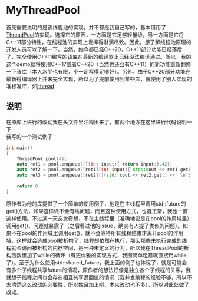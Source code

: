 # MyThreadPool
首先需要说明的是该线程池的实现，并不都是我自己写的，基本借用了[ThreadPool](https://github.com/progschj/ThreadPool)的实现。选择它的原因，一方面是它足够轻量级，另一方面是它将C++11部分特性，在线程池的实现上发挥得淋漓尽致。因此，想了解线程池原理的开发人员可以了解一下。当然，如今都已经C++20，C++11部分功能已经落后了，完全使用C++11编写的该库在最新的编译器上已经没法编译通过。所以，我的这个demo就将使用C++17或者C++20（当然也还会有C++11）的新功能重新翻修一下该库（本人水平也有限，不一定写得足够好）。另外，由于C++20部分功能在最新得编译器上并未完全实现，所以为了提前使用到某些库，就使用了别人实现的准标准库，如[jthread](https://github.com/josuttis/jthread)
## 说明
在原库上进行的改动我在头文件里注释出来了，有两个地方在这里进行代码说明一下：  
我写的一个测试例子：
```cpp
int main()
{
    ThreadPool pool(4);
    auto ret1 = pool.enqueue([](int input){ return input;},42);
    auto ret2 = pool.enqueue([ret1](int input){ std::cout << ret1.get() << '\n'; return input}, 46);
    auto ret3 = pool.enqueue([ret2](){std::cout << ret2.get() << '\n';});
    
    return 0;
}
```
原作者为他的库提供了一个简单的使用例子，他是在主线程里调用std::future的get()方法，如果这样做不会有啥问题，而且这种使用方式，也挺正常，我也一直这样使用。不过某一天突发奇想，不在主线程里（准确地说是在pool的作用域里）调用get()，问题就暴露了（之后看过他的issue，确实有人提了类似的问题）。如果不在pool的作用域里调用get()，就不会等待所有线程结束才离开pool的作用域，这样就会造成pool被析构了，线程却依然在执行，那么那些未执行完成的线程就会访问被析构的内存空间，是一种未定义的行为，所以我在ThreadPool的析构函数里加了while的循环（有更优雅的实现方式，我图简单粗暴就直接用while了）。至于为什么使用std::shared_future，我上面的例子也体现了，就是可能会有多个子线程共享future的情况，原作者的想法好像是独立各个子线程的关系，我就想子线程之间也会存在相互共享返回值的情况（我并发编程的经验不够，所以不太清楚这么改动的必要性，所以姑且加上吧，本来改动也不多），所以对此处做了改动。
